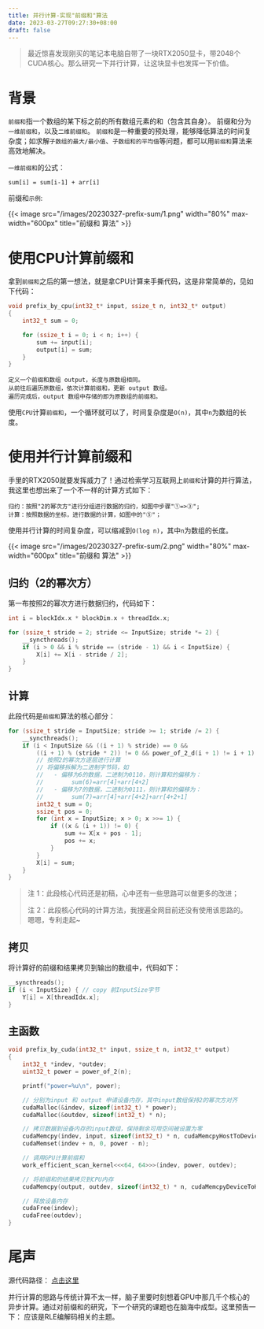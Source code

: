```yaml
---
title: 并行计算-实现"前缀和"算法
date: 2023-03-27T09:27:30+08:00
draft: false
---
```


> 最近惊喜发现刚买的笔记本电脑自带了一块RTX2050显卡，带2048个CUDA核心。那么研究一下并行计算，让这块显卡也发挥一下价值。

<!--more-->
# 背景

`前缀和`指一个数组的某下标之前的所有数组元素的和（包含其自身）。 前缀和分为`一维前缀和`，以及`二维前缀和`。 `前缀和`是一种重要的预处理，能够降低算法的时间复杂度；如求解`子数组的最大/最小值`、`子数组和的平均值`等问题，都可以用`前缀和`算法来高效地解决。


`一维前缀和`的公式：

```
sum[i] = sum[i-1] + arr[i]
```

前缀和`示例`:

{{< image src="/images/20230327-prefix-sum/1.png" width="80%" max-width="600px" title="前缀和 算法" >}}


# 使用CPU计算前缀和

拿到`前缀和`之后的第一想法，就是拿CPU计算来手撕代码，这是非常简单的，见如下代码：

```c
void prefix_by_cpu(int32_t* input, ssize_t n, int32_t* output)
{
    int32_t sum = 0;

    for (ssize_t i = 0; i < n; i++) {
        sum += input[i];
        output[i] = sum;
    }
}
```

```
定义一个前缀和数组 output，长度与原数组相同。
从前往后遍历原数组，依次计算前缀和，更新 output 数组。
遍历完成后，output 数组中存储的即为原数组的前缀和。
```

使用`CPU`计算`前缀和`，一个循环就可以了，时间复杂度是`O(n)`，其中`n`为数组的长度。

# 使用并行计算前缀和

手里的RTX2050就要发挥威力了！通过检索学习互联网上`前缀和`计算的并行算法，我这里也想出来了一个不一样的计算方式如下：

```
归约：按照"2的幂次方"进行分组进行数据的归约，如图中步骤"①=>③";
计算：按照数据的坐标，进行数据的计算，如图中的"⑤"；
```

使用并行计算的时间复杂度，可以缩减到`O(log n)`，其中`n`为数组的长度。

{{< image src="/images/20230327-prefix-sum/2.png" width="80%" max-width="600px" title="前缀和 算法" >}}


## 归约（2的幂次方）

第一布按照2的幂次方进行数据归约，代码如下：

```c
int i = blockIdx.x * blockDim.x + threadIdx.x;

for (ssize_t stride = 2; stride <= InputSize; stride *= 2) {
    __syncthreads();
    if (i > 0 && i % stride == (stride - 1) && i < InputSize) {
        X[i] += X[i - stride / 2];
    }
}
```


## 计算

此段代码是`前缀和`算法的核心部分：

```c
for (ssize_t stride = InputSize; stride >= 1; stride /= 2) {
    __syncthreads();
    if (i < InputSize && ((i + 1) % stride) == 0 &&
        ((i + 1) % (stride * 2)) != 0 && power_of_2_d(i + 1) != i + 1) {
        // 按照2的幂次方逐层进行计算
        // 将偏移拆解为二进制字节码，如
        //   - 偏移为6的数据，二进制为0110，则计算和的偏移为：
        //        sum(6)=arr[4]+arr[4+2]
        //   - 偏移为7的数据，二进制为0111，则计算和的偏移为：
        //        sum(7)=arr[4]+arr[4+2]+arr[4+2+1]
        int32_t sum = 0;
        ssize_t pos = 0;
        for (int x = InputSize; x > 0; x >>= 1) {
            if ((x & (i + 1)) != 0) {
                sum += X[x + pos - 1];
                pos += x;
            }
        }
        X[i] = sum;
    }
}
```

> 注 1：此段核心代码还是初稿，心中还有一些思路可以做更多的改进；
> 
> 注 2：此段核心代码的计算方法，我搜遍全网目前还没有使用该思路的。
> 嗯嗯，专利走起~

## 拷贝

将计算好的前缀和结果拷贝到输出的数组中，代码如下：

```c
__syncthreads();
if (i < InputSize) { // copy 前InputSize字节
    Y[i] = X[threadIdx.x];
}
```

## 主函数
```c
void prefix_by_cuda(int32_t* input, ssize_t n, int32_t* output)
{
    int32_t *indev, *outdev;
    uint32_t power = power_of_2(n);

    printf("power=%u\n", power);

    // 分别为input 和 output 申请设备内存，其中input数组保持2的幂次方对齐
    cudaMalloc(&indev, sizeof(int32_t) * power);
    cudaMalloc(&outdev, sizeof(int32_t) * n);

    // 拷贝数据到设备内存的input数组，保持剩余可用空间被设置为零
    cudaMemcpy(indev, input, sizeof(int32_t) * n, cudaMemcpyHostToDevice);
    cudaMemset(indev + n, 0, power - n);

    // 调用GPU计算前缀和
    work_efficient_scan_kernel<<<64, 64>>>(indev, power, outdev);

    // 将前缀和的结果拷贝到CPU内存
    cudaMemcpy(output, outdev, sizeof(int32_t) * n, cudaMemcpyDeviceToHost);

    // 释放设备内存
    cudaFree(indev);
    cudaFree(outdev);
}
```

# 尾声

源代码路径： [点击这里](https://github.com/anhk/cuda-prefix-sum)

并行计算的思路与传统计算不太一样，脑子里要时刻想着GPU中那几千个核心的异步计算。通过对前缀和的研究，下一个研究的课题也在脑海中成型。这里预告一下： 应该是RLE编解码相关的主题。